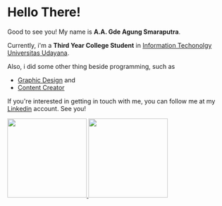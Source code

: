 # Hello There!

Good to see you!
My name is **A.A. Gde Agung Smaraputra**.

Currently, i'm a **Third Year College Student** in [Information Techonolgy Universitas Udayana](https://it.unud.ac.id/).

Also, i did some other thing beside programming, such as 
- [Graphic Design](https://www.instagram.com/anode.art/) and
- [Content Creator](https://www.youtube.com/channel/UCqw71DZOy2hmc_oz8ozx94A)

If you're interested in getting in touch with me, you can follow me at my [Linkedin](https://www.linkedin.com/in/a-a-gde-agung-smaraputra-033513225/) account. See you!

<p align="left">
<a href="https://github.com/Smaraputra">
  <img height="180em" src="https://github-readme-stats-eight-theta.vercel.app/api?username=Smaraputra&show_icons=true&theme=algolia&include_all_commits=true&count_private=true"/>
  <img height="180em" src="https://github-readme-stats-eight-theta.vercel.app/api/top-langs/?username=Smaraputra&layout=compact&langs_count=8&theme=algolia"/>
</a>
</p>
